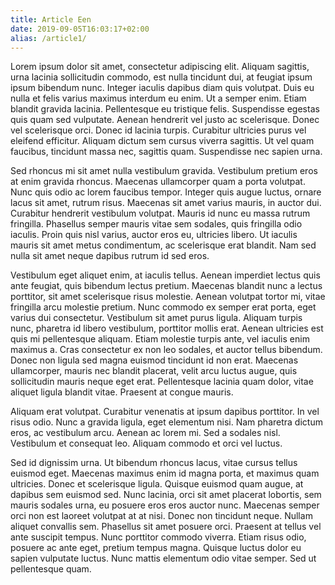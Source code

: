```yaml
---
title: Article Een
date: 2019-09-05T16:03:17+02:00
alias: /article1/
---
```


Lorem ipsum dolor sit amet, consectetur adipiscing elit. Aliquam sagittis, urna lacinia sollicitudin commodo, est nulla tincidunt dui, at feugiat ipsum ipsum bibendum nunc. Integer iaculis dapibus diam quis volutpat. Duis eu nulla et felis varius maximus interdum eu enim. Ut a semper enim. Etiam blandit gravida lacinia. Pellentesque eu tristique felis. Suspendisse egestas quis quam sed vulputate. Aenean hendrerit vel justo ac scelerisque. Donec vel scelerisque orci. Donec id lacinia turpis. Curabitur ultricies purus vel eleifend efficitur. Aliquam dictum sem cursus viverra sagittis. Ut vel quam faucibus, tincidunt massa nec, sagittis quam. Suspendisse nec sapien urna.

Sed rhoncus mi sit amet nulla vestibulum gravida. Vestibulum pretium eros at enim gravida rhoncus. Maecenas ullamcorper quam a porta volutpat. Nunc quis odio ac lorem faucibus tempor. Integer quis augue luctus, ornare lacus sit amet, rutrum risus. Maecenas sit amet varius mauris, in auctor dui. Curabitur hendrerit vestibulum volutpat. Mauris id nunc eu massa rutrum fringilla. Phasellus semper mauris vitae sem sodales, quis fringilla odio iaculis. Proin quis nisl varius, auctor eros eu, ultricies libero. Ut iaculis mauris sit amet metus condimentum, ac scelerisque erat blandit. Nam sed nulla sit amet neque dapibus rutrum id sed eros.

Vestibulum eget aliquet enim, at iaculis tellus. Aenean imperdiet lectus quis ante feugiat, quis bibendum lectus pretium. Maecenas blandit nunc a lectus porttitor, sit amet scelerisque risus molestie. Aenean volutpat tortor mi, vitae fringilla arcu molestie pretium. Nunc commodo ex semper erat porta, eget varius dui consectetur. Vestibulum sit amet purus ligula. Aliquam turpis nunc, pharetra id libero vestibulum, porttitor mollis erat. Aenean ultricies est quis mi pellentesque aliquam. Etiam molestie turpis ante, vel iaculis enim maximus a. Cras consectetur ex non leo sodales, et auctor tellus bibendum. Donec non ligula sed magna euismod tincidunt id non erat. Maecenas ullamcorper, mauris nec blandit placerat, velit arcu luctus augue, quis sollicitudin mauris neque eget erat. Pellentesque lacinia quam dolor, vitae aliquet ligula blandit vitae. Praesent at congue mauris.

Aliquam erat volutpat. Curabitur venenatis at ipsum dapibus porttitor. In vel risus odio. Nunc a gravida ligula, eget elementum nisi. Nam pharetra dictum eros, ac vestibulum arcu. Aenean ac lorem mi. Sed a sodales nisl. Vestibulum et consequat leo. Aliquam commodo et orci vel luctus.

Sed id dignissim urna. Ut bibendum rhoncus lacus, vitae cursus tellus euismod eget. Maecenas maximus enim id magna porta, et maximus quam ultricies. Donec et scelerisque ligula. Quisque euismod quam augue, at dapibus sem euismod sed. Nunc lacinia, orci sit amet placerat lobortis, sem mauris sodales urna, eu posuere eros eros auctor nunc. Maecenas semper orci non est laoreet volutpat at at nisi. Donec non tincidunt neque. Nullam aliquet convallis sem. Phasellus sit amet posuere orci. Praesent at tellus vel ante suscipit tempus. Nunc porttitor commodo viverra. Etiam risus odio, posuere ac ante eget, pretium tempus magna. Quisque luctus dolor eu sapien vulputate luctus. Nunc mattis elementum odio vitae semper. Sed ut pellentesque quam.
